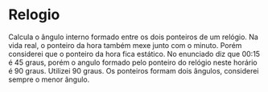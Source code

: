 # Relogio
Calcula o ângulo interno formado entre os dois ponteiros de um relógio.
Na vida real, o ponteiro da hora também mexe junto com o minuto. Porém considerei que o ponteiro da hora fica estático.
No enunciado diz que 00:15 é 45 graus, porém o angulo formado pelo ponteiro do relógio neste horário é 90 graus. Utilizei 90 graus.
Os ponteiros formam dois ângulos, considerei sempre o menor ângulo.
